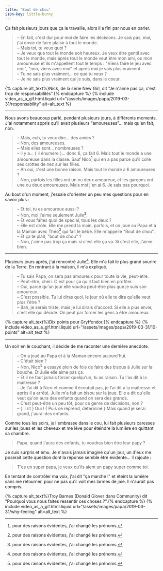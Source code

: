 ```yaml
---
title: 'Bout de chou'
i18n-key: little-bunny
---
```


Ça fait plusieurs jours que ça le travaille, alors il a fini par nous en parler.

<!-- more -->

> – En fait, c'est dur pour moi de faire les décisions. Je sais pas, moi, j'ai
> envie de faire plaisir à tout le monde.  
> – Mais toi, tu veux quoi ?  
> – Je veux que tout le monde soit heureux. Je veux être gentil avec tout le
> monde, mais après tout le monde veut être mon ami, ou mon amoureuse et ils
> m'appellent tout le temps : "Viens faire le jeu avec moi", "non, viens avec
> moi" et après moi je sais plus vraiment.  
> – Tu ne sais plus vraiment… ce que tu veux ?  
> – Je ne sais plus vraiment qui je suis, dans le coeur.

{% capture alt_text%}Nick, de la série New Girl, dit "Je n'aime pas ça, c'est
trop de responsabilités".{% endcapture %} {% include video_as_a_gif.html.liquid
url="/assets/images/papa/2019-03-31/responsability"
alt=alt_text
%}

---

Nous avons beaucoup parlé, pendant plusieurs jours, à différents moments. J'ai
notamment appris qu'il avait plusieurs "amoureuses"… mais qu'en fait, non.

> – Mais, euh, tu veux dire… des amies ?  
> – Non, des amoureuses.  
> – Mais elles sont… nombreuses ?  
> – Il y a… { il énumère }… donc 6, ça fait 6. Mais tout le monde a une
> amoureuse dans la classe. Sauf Nico[^chang] qui en a pas parce qu'il colle ses
> crottes de nez sur les filles.  
> – Ah oui, c'est une bonne raison. Mais tout le monde a 6 amoureuses ?  
> – Non, parfois les filles ont un ou deux amoureux, et les garçons ont une ou
> deux amoureuses. Mais moi j'en ai 6. Je sais pas pourquoi.

Au bout d'un moment, j'essaie d'orienter un peu mes questions pour en savoir
plus :

> – Et toi, tu es amoureux aussi ?  
> – Non, moi j'aime seulement Julie[^chang].  
> – Et vous faites quoi de spécial, tous les deux ?  
> – Elle est drôle. Elle me prend la main, parfois, et on joue au Papa et à la
> Maman avec Théo[^chang] qui fait le bébé. Elle m'appelle "Bout de chou".  
> – Et ça te plait, "bout de chou" ?  
> – Non, j'aime pas trop ça mais si c'est elle ça va. Si c'est elle, j'aime
> bien.

[^chang]: pour des raisons évidentes, j'ai changé les prénoms.

---

Plusieurs jours après, j'ai rencontré Julie[^chang]. Elle m'a fait le plus grand
sourire de la Terre. En rentrant à la maison, il m'a expliqué.

> – Tu sais Papa, on sera pas amoureux pour toute la vie, peut-être.  
> – Peut-être, chéri. C'est pour ça qu'il faut bien en profiter.  
> – Oui, parce qu'un jour elle voudra peut-être plus que je suis son amoureux.  
> – C'est possible. Tu lui diras quoi, le jour où elle te dira qu'elle veut plus
> l'être ?  
> – Bah, je serais triste, mais je lui dirais d'accord. Si elle a plus envie,
> c'est elle qui décide. On peut par forcer les gens à être amoureux.

{% capture alt_text%}Dix points pour Gryffondor.{% endcapture %}
{% include video_as_a_gif.html.liquid
url="/assets/images/papa/2019-03-31/10-points"
alt=alt_text
%}

---

Un soir en le couchant, il décide de me raconter une dernière anecdote.

> – On a joué au Papa et à la Maman encore aujourd'hui.  
> – C'était bien ?  
> – Non, Nico[^chang] a essayé plein de fois de faire des bisous à Julie sur la
> bouche. Et Julie elle aime pas ça.  
> – Et il ne faut jamais forcer quelqu'un, tu as raison. Tu l'as dit à la
> maitresse ?  
> – Je l'ai dit à Nico et comme il écoutait pas, je l'ai dit à la maitresse et
> après il a arrêté. Julie m'a fait un bisou sur la joue. Elle a dit qu'elle
> veut qu'on aura des enfants quand on sera des grands.  
> – C'est peut-être un peu tôt, pour ce genre de décisions, non ?  
> – { il rit } Oui ! { Puis se reprend, déterminé } Mais quand je serai grand,
> j'aurai des enfants.

Comme tous les soirs, je l'embrasse dans le cou, lui fait plusieurs caresses sur
les joues et les cheveux et me lève pour éteindre la lumière en quittant sa
chambre.

> Papa, quand j'aura des enfants, tu voudras bien être leur papy ?

Je suis surpris et ému. Je n'avais jamais imaginé qu'un jour, un d'eux me
poserait cette question dont la réponse semble être évidente… Il rajoute :

> T'es un super papa, je veux qu'ils aient un papy super comme toi.

En tentant de contrôler ma voix, j'ai dit "ça marche !" et éteint la lumière
sans me retourner, pour ne pas qu'il voit mes larmes de joie. Il n'aurait pas
compris.

{% capture alt_text%}Troy Barnes (Donald Glover dans Community) dit "Pourquoi
vous nous faites ressentir ces choses ?".{% endcapture %}
{% include video_as_a_gif.html.liquid
url="/assets/images/papa/2019-03-31/why-feeling"
alt=alt_text
%}
